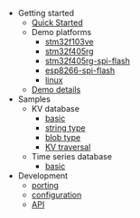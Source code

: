 - Getting started
  - [Quick Started](quick-started.md)
  - Demo platforms
    - [stm32f103ve](demo-stm32f103ve.md)
    - [stm32f405rg](demo-stm32f405rg.md)
    - [stm32f405rg-spi-flash](demo-stm32f405rg-spi-flash.md)
    - [esp8266-spi-flash](demo-esp8266-spi-flash.md)
    - [linux](demo-linux.md)
  - [Demo details](demo-details.md)
- Samples
  - KV database
    - [basic](sample-kvdb-basic.md)
    - [string type](sample-kvdb-type-string.md)
    - [blob type](sample-kvdb-type-blob.md)
    - [KV traversal](sample-kvdb-traversal.md)
  - Time series database
    - [basic](sample-tsdb-basic.md)
- Development
  - [porting](porting.md)
  - [configuration](configuration.md)
  - [API](api.md)

